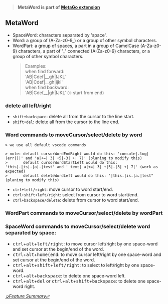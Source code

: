 > **MetaWord is part of [MetaGo extension](https://marketplace.visualstudio.com/items?itemName=metaseed.metago)**

## MetaWord

* SpaceWord: characters separated by 'space'.
* Word: a group of (A-Za-z0-9_) or a group of other symbol characters.
* WordPart: a group of spaces, a part in a group of CamelCase (A-Za-z0-9) characters, a part of '_' connected (A-Za-z0-9) characters, or a group of other symbol characters.
    > Examples:  
    > when find forward:  
    >   'AB|Cdef|\_\_gh|IJKL'  
    >   'AB|Cdef|\_\_gh|ijkl'  
    > when find backward:  
    >   'AB|Cdef\_\_|gh|IJKL' (<-start from end)  

### delete all left/right
* `shift+backspace`: delete all from the cursor to the line start.
* `shift+del`: delete all from the cursor to the line end.

### Word commands to moveCursor/select/delete by word
    > we use all default vscode commands
    
    > note: default cursorWordEndRight would do this: 'console|.log|(err|)|' and 'a|+=| 3| +5|-3| +| 7|' (planing to modify this)  
    >       default cursorWordStartLeft would do this: 'this|.|is|.|a|.|test' and ' text| a|+=| 3| +|5|-|3| +| 7|' (work as expected)
    >       default deleteWordLeft would do this: '|this.|is.|a.|test" (planing to modify this)

* `ctrl+left/right`: move cursor to word start/end.
* `ctrl+shift+left/right`: select from cursor to word start/end.
* `ctrl+backspace/delete`: delete from cursor to word start/end.

### WordPart commands to moveCursor/select/delete by wordPart


### SpaceWord commands to moveCursor/select/delete word separated by space:
* <kbd>ctrl</kbd>+<kbd>alt</kbd>+<kbd>left/right</kbd>: to move cursor left/right by one space-word and set cursor at the begin/end of the word.
* <kbd>ctrl</kbd>+<kbd>alt</kbd>+<kbd>home(end</kbd>: to move cursor left/right by one space-word and set cursor at the begin/end of the word.
* <kbd>ctrl</kbd>+<kbd>alt</kbd>+<kbd>shift</kbd>+<kbd>left/right</kbd>: to select to left/right by one space-word.
* <kbd>ctrl</kbd>+<kbd>alt</kbd>+<kbd>backspace</kbd>: to delete one space-word left.
* <kbd>ctrl</kbd>+<kbd>alt</kbd>+<kbd>del</kbd> or <kbd>ctrl</kbd>+<kbd>alt</kbd>+<kbd>shift</kbd>+<kbd>backspace</kbd>: to delete one space-word right.

[*➭Feature Summary⮵*](https://github.com/metaseed/metaGo/blob/master/README.md#features-summary)
